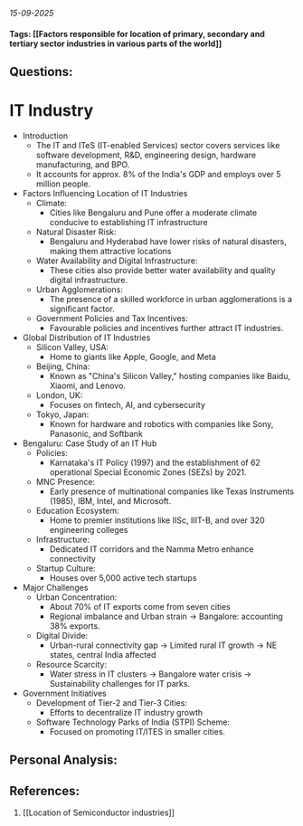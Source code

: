 *15-09-2025*
#### Tags: [[Factors responsible for location of primary, secondary and tertiary sector industries in various parts of the world]]


## Questions:



# IT Industry

- Introduction
	- The IT and ITeS (IT-enabled Services) sector covers services like software development, R&D, engineering design, hardware manufacturing, and BPO.
	- It accounts for approx. 8% of the India's GDP and employs over 5 million people.
- Factors Influencing Location of IT Industries
	- Climate: 
		- Cities like Bengaluru and Pune offer a moderate climate conducive to establishing IT infrastructure
	- Natural Disaster Risk: 
		- Bengaluru and Hyderabad have lower risks of natural disasters, making them attractive locations
	- Water Availability and Digital Infrastructure: 
		- These cities also provide better water availability and quality digital infrastructure.
	- Urban Agglomerations: 
		- The presence of a skilled workforce in urban agglomerations is a significant factor.
	- Government Policies and Tax Incentives: 
		- Favourable policies and incentives further attract IT industries.
- Global Distribution of IT Industries
	- Silicon Valley, USA: 
		- Home to giants like Apple, Google, and Meta
	- Beijing, China: 
		- Known as "China's Silicon Valley," hosting companies like Baidu, Xiaomi, and Lenovo.
	- London, UK: 
		- Focuses on fintech, AI, and cybersecurity
	- Tokyo, Japan: 
		- Known for hardware and robotics with companies like Sony, Panasonic, and Softbank
- Bengaluru: Case Study of an IT Hub
	- Policies: 
		- Karnataka's IT Policy (1997) and the establishment of 62 operational Special Economic Zones (SEZs) by 2021.
	- MNC Presence: 
		- Early presence of multinational companies like Texas Instruments (1985), IBM, Intel, and Microsoft.
	- Education Ecosystem: 
		- Home to premier institutions like IISc, IIIT-B, and over 320 engineering colleges
	- Infrastructure: 
		- Dedicated IT corridors and the Namma Metro enhance connectivity
	- Startup Culture: 
		- Houses over 5,000 active tech startups
- Major Challenges
	- Urban Concentration: 
		- About 70% of IT exports come from seven cities  
		- Regional imbalance and Urban strain → Bangalore: accounting 38% exports.
	- Digital Divide: 
		- Urban-rural connectivity gap → Limited rural IT growth → NE states, central India affected
	- Resource Scarcity: 
		- Water stress in IT clusters → Bangalore water crisis → Sustainability challenges for IT parks.
- Government Initiatives
	- Development of Tier-2 and Tier-3 Cities: 
		- Efforts to decentralize IT industry growth
	- Software Technology Parks of India (STPI) Scheme: 
		- Focused on promoting IT/ITES in smaller cities.




## Personal Analysis:


## References:

1. [[Location of Semiconductor industries]]
